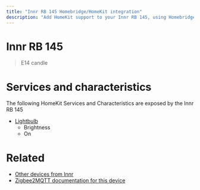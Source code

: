 ```yaml
---
title: "Innr RB 145 Homebridge/HomeKit integration"
description: "Add HomeKit support to your Innr RB 145, using Homebridge, Zigbee2MQTT and homebridge-z2m."
---
```

<!---
This file has been GENERATED using src/docgen/docgen.ts
DO NOT EDIT THIS FILE MANUALLY!
-->
# Innr RB 145
> E14 candle


# Services and characteristics
The following HomeKit Services and Characteristics are exposed by
the Innr RB 145

* [Lightbulb](../../light.md)
  * Brightness
  * On


# Related
* [Other devices from Innr](../index.md#innr)
* [Zigbee2MQTT documentation for this device](https://www.zigbee2mqtt.io/devices/RB_145.html)